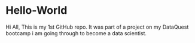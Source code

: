 # Hello-World

Hi All,
This is my 1st GitHub repo. It was part of a project on my DataQuest bootcamp i am going through to become a data scientist.
